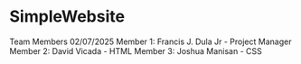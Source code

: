 # SimpleWebsite

Team Members 02/07/2025
Member 1: Francis J. Dula Jr - Project Manager
Member 2: David Vicada - HTML
Member 3: Joshua Manisan - CSS